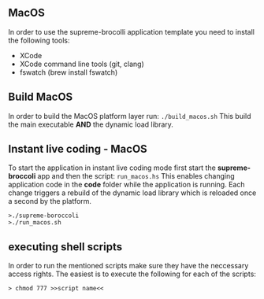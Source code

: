 ## MacOS

In order to use the supreme-brocolli application template you need to install the following tools:
* XCode
* XCode command line tools (git, clang)
* fswatch (brew install fswatch)

## Build MacOS 

In order to build the MacOS platform layer run: ```./build_macos.sh```
This build the main executable **AND** the dynamic load library.

## Instant live coding - MacOS

To start the application in instant live coding mode first start the **supreme-broccoli** app and then the script: ```run_macos.hs``` This enables changing application code in the **code** folder while the application is running. Each change triggers a rebuild of the dynamic load library which is reloaded once a second by the platform.

```
>./supreme-boroccoli
>./run_macos.sh
```

## executing shell scripts

In order to run the mentioned scripts make sure they have the neccessary access rights. The easiest is to execute the following for each of the scripts:

```
> chmod 777 >>script name<<
```